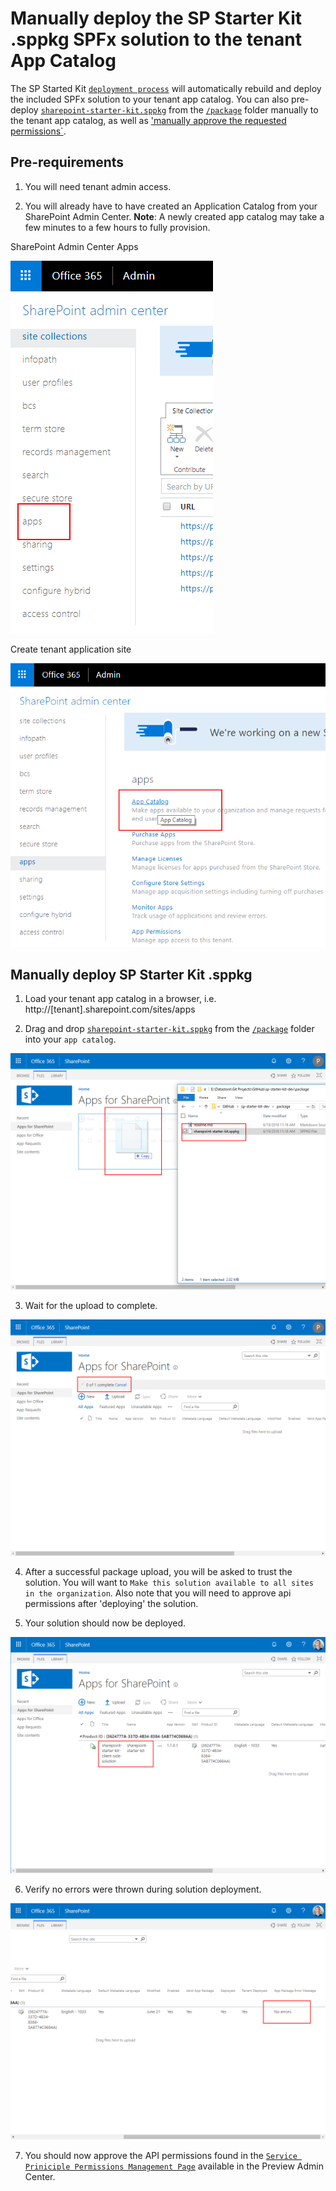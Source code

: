 # Manually deploy the SP Starter Kit .sppkg SPFx solution to the tenant App Catalog

The SP Started Kit [`deployment process`](../provisiniong/readme.md) will automatically rebuild and deploy the included SPFx solution to your tenant app catalog. You can also pre-deploy [`sharepoint-starter-kit.sppkg`](../package/sharepoint-starter-kit.sppkg) from the [`/package`](../package) folder manually to the tenant app catalog, as well as ['manually approve the requested permissions`](api-management.md).

## Pre-requirements

1. You will need tenant admin access.

2. You will already have to have created an Application Catalog from your SharePoint Admin Center. **Note**: A newly created app catalog may take a few minutes to a few hours to fully provision.

SharePoint Admin Center Apps

![SharePoint Admin Center](../assets/images/app-catalog-01.png)

Create tenant application site

![SharePoint Admin Center](../assets/images/app-catalog-02.png)


## Manually deploy SP Starter Kit .sppkg

1. Load your tenant app catalog in a browser, i.e. http://[tenant].sharepoint.com/sites/apps

2. Drag and drop [`sharepoint-starter-kit.sppkg`](../package/sharepoint-starter-kit.sppkg) from the [`/package`](../package) folder into your `app catalog`.

![Application Catalog](../assets/images/spfx-solution-deployment-manual-01.png)

3. Wait for the upload to complete.

![Application Catalog](../assets/images/spfx-solution-deployment-manual-02.png)

4. After a successful package upload, you will be asked to trust the solution. You will want to `Make this solution available to all sites in the organization`. Also note that you will need to approve api permissions after 'deploying' the solution.

5. Your solution should now be deployed.

![Application Catalog](../assets/images/spfx-solution-deployment-manual-04.png)

6. Verify no errors were thrown during solution deployment.

![Application Catalog](../assets/images/spfx-solution-deployment-manual-05.png)

7. You should now approve the API permissions found in the [`Service Priniciple Permissions Management Page`](api-management.md) available in the Preview Admin Center.
